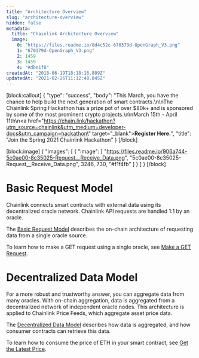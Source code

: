 ```yaml
---
title: "Architecture Overview"
slug: "architecture-overview"
hidden: false
metadata: 
  title: "Chainlink Architecture Overview"
  image: 
    0: "https://files.readme.io/8d4c52c-670379d-OpenGraph_V3.png"
    1: "670379d-OpenGraph_V3.png"
    2: 1459
    3: 1459
    4: "#dbe1f8"
createdAt: "2018-06-19T18:18:16.809Z"
updatedAt: "2021-02-26T11:12:48.845Z"
---
```

[block:callout]
{
  "type": "success",
  "body": "This March, you have the chance to help build the next generation of smart contracts.\n\nThe Chainlink Spring Hackathon has a prize pot of over $80k+ and is sponsored by some of the most prominent crypto projects.\n\nMarch 15th - April 11th\n<a href=\"https://chain.link/hackathon?utm_source=chainlink&utm_medium=developer-docs&utm_campaign=hackathon\" target=\"_blank\"><b>Register Here.</b></a>",
  "title": "Join the Spring 2021 Chainlink Hackathon"
}
[/block]

[block:image]
{
  "images": [
    {
      "image": [
        "https://files.readme.io/906a744-5c0ae00-8c35025-Request__Receive_Data.png",
        "5c0ae00-8c35025-Request__Receive_Data.png",
        3246,
        730,
        "#f1f4fb"
      ]
    }
  ]
}
[/block]
# Basic Request Model

Chainlink connects smart contracts with external data using its decentralized oracle network. Chainlink API requests are handled 1:1 by an oracle.

The [Basic Request Model](doc:architecture-request-model) describes the on-chain architecture of requesting data from a single oracle source.

To learn how to make a GET request using a single oracle, see [Make a GET Request](doc:make-a-http-get-request).

# Decentralized Data Model

For a more robust and trustworthy answer, you can aggregate data from many oracles. With on-chain aggregation, data is aggregated from a decentralized network of independent oracle nodes. This architecture is applied to Chainlink Price Feeds, which aggregate asset price data.

The [Decentralized Data Model](doc:architecture-decentralized-model) describes how data is aggregated, and how consumer contracts can retrieve this data.

To learn how to consume the price of ETH in your smart contract, see [Get the Latest Price](doc:get-the-latest-price).